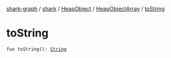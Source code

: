 [shark-graph](../../../index.md) / [shark](../../index.md) / [HeapObject](../index.md) / [HeapObjectArray](index.md) / [toString](./to-string.md)

# toString

`fun toString(): `[`String`](https://kotlinlang.org/api/latest/jvm/stdlib/kotlin/-string/index.html)